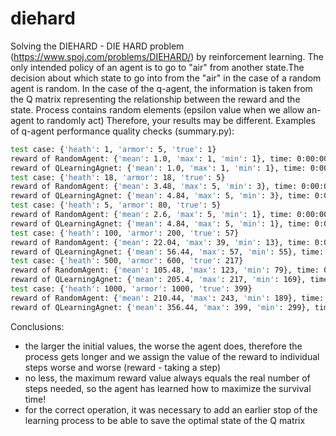 # diehard
Solving the DIEHARD - DIE HARD problem (https://www.spoj.com/problems/DIEHARD/) by reinforcement learning.
The only intended policy of an agent is to go to "air" from another state.The decision about which state to go into from the "air" in the case of a random agent is random. In the case of the q-agent, the information is taken from the Q matrix representing the relationship between the reward and the state. 
Process contains random elements (epsilon value when we allow an-agent to randomly act)
Therefore, your results may be different.
Examples of q-agent performance quality checks (summary.py): 
```bash
test case: {'heath': 1, 'armor': 5, 'true': 1}
reward of RandomAgent: {'mean': 1.0, 'max': 1, 'min': 1}, time: 0:00:00.000810
reward of QLearningAgnet: {'mean': 1.0, 'max': 1, 'min': 1}, time: 0:00:00.090506
test case: {'heath': 18, 'armor': 18, 'true': 5}
reward of RandomAgent: {'mean': 3.48, 'max': 5, 'min': 3}, time: 0:00:00.000555
reward of QLearningAgnet: {'mean': 4.84, 'max': 5, 'min': 3}, time: 0:00:00.224724
test case: {'heath': 5, 'armor': 80, 'true': 5}
reward of RandomAgent: {'mean': 2.6, 'max': 5, 'min': 1}, time: 0:00:00.000451
reward of QLearningAgnet: {'mean': 4.84, 'max': 5, 'min': 1}, time: 0:00:00.228023
test case: {'heath': 100, 'armor': 200, 'true': 57}
reward of RandomAgent: {'mean': 22.04, 'max': 39, 'min': 13}, time: 0:00:00.002897
reward of QLearningAgnet: {'mean': 56.44, 'max': 57, 'min': 55}, time: 0:00:02.202587
test case: {'heath': 500, 'armor': 600, 'true': 217}
reward of RandomAgent: {'mean': 105.48, 'max': 123, 'min': 79}, time: 0:00:00.015272
reward of QLearningAgnet: {'mean': 205.4, 'max': 217, 'min': 169}, time: 0:00:08.041461
test case: {'heath': 1000, 'armor': 1000, 'true': 399}
reward of RandomAgent: {'mean': 210.44, 'max': 243, 'min': 189}, time: 0:00:00.026674
reward of QLearningAgnet: {'mean': 356.44, 'max': 399, 'min': 299}, time: 0:00:14.008877
```
Conclusions:
- the larger the initial values, the worse the agent does, therefore the process gets longer and we assign the value of the reward to individual steps worse and worse (reward - taking a step)
- no less, the maximum reward value always equals the real number of steps needed, so the agent has learned how to maximize the survival time! 
- for the correct operation, it was necessary to add an earlier stop of the learning process to be able to save the optimal state of the Q matrix